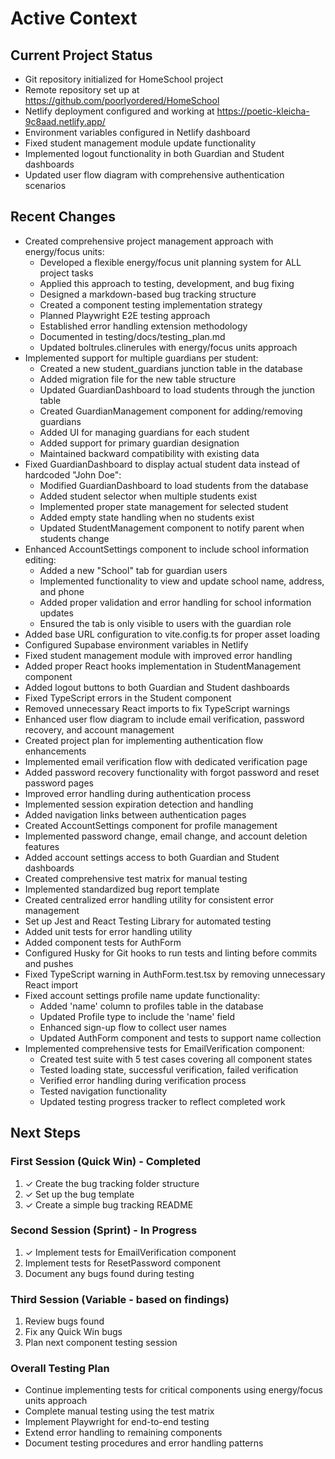 # Active Context

## Current Project Status

- Git repository initialized for HomeSchool project
- Remote repository set up at https://github.com/poorlyordered/HomeSchool
- Netlify deployment configured and working at https://poetic-kleicha-9c8aad.netlify.app/
- Environment variables configured in Netlify dashboard
- Fixed student management module update functionality
- Implemented logout functionality in both Guardian and Student dashboards
- Updated user flow diagram with comprehensive authentication scenarios

## Recent Changes

- Created comprehensive project management approach with energy/focus units:
  - Developed a flexible energy/focus unit planning system for ALL project tasks
  - Applied this approach to testing, development, and bug fixing
  - Designed a markdown-based bug tracking structure
  - Created a component testing implementation strategy
  - Planned Playwright E2E testing approach
  - Established error handling extension methodology
  - Documented in testing/docs/testing_plan.md
  - Updated boltrules.clinerules with energy/focus units approach
- Implemented support for multiple guardians per student:
  - Created a new student_guardians junction table in the database
  - Added migration file for the new table structure
  - Updated GuardianDashboard to load students through the junction table
  - Created GuardianManagement component for adding/removing guardians
  - Added UI for managing guardians for each student
  - Added support for primary guardian designation
  - Maintained backward compatibility with existing data
- Fixed GuardianDashboard to display actual student data instead of hardcoded "John Doe":
  - Modified GuardianDashboard to load students from the database
  - Added student selector when multiple students exist
  - Implemented proper state management for selected student
  - Added empty state handling when no students exist
  - Updated StudentManagement component to notify parent when students change
- Enhanced AccountSettings component to include school information editing:
  - Added a new "School" tab for guardian users
  - Implemented functionality to view and update school name, address, and phone
  - Added proper validation and error handling for school information updates
  - Ensured the tab is only visible to users with the guardian role
- Added base URL configuration to vite.config.ts for proper asset loading
- Configured Supabase environment variables in Netlify
- Fixed student management module with improved error handling
- Added proper React hooks implementation in StudentManagement component
- Added logout buttons to both Guardian and Student dashboards
- Fixed TypeScript errors in the Student component
- Removed unnecessary React imports to fix TypeScript warnings
- Enhanced user flow diagram to include email verification, password recovery, and account management
- Created project plan for implementing authentication flow enhancements
- Implemented email verification flow with dedicated verification page
- Added password recovery functionality with forgot password and reset password pages
- Improved error handling during authentication process
- Implemented session expiration detection and handling
- Added navigation links between authentication pages
- Created AccountSettings component for profile management
- Implemented password change, email change, and account deletion features
- Added account settings access to both Guardian and Student dashboards
- Created comprehensive test matrix for manual testing
- Implemented standardized bug report template
- Created centralized error handling utility for consistent error management
- Set up Jest and React Testing Library for automated testing
- Added unit tests for error handling utility
- Added component tests for AuthForm
- Configured Husky for Git hooks to run tests and linting before commits and pushes
- Fixed TypeScript warning in AuthForm.test.tsx by removing unnecessary React import
- Fixed account settings profile name update functionality:
  - Added 'name' column to profiles table in the database
  - Updated Profile type to include the 'name' field
  - Enhanced sign-up flow to collect user names
  - Updated AuthForm component and tests to support name collection
- Implemented comprehensive tests for EmailVerification component:
  - Created test suite with 5 test cases covering all component states
  - Tested loading state, successful verification, failed verification
  - Verified error handling during verification process
  - Tested navigation functionality
  - Updated testing progress tracker to reflect completed work

## Next Steps

### First Session (Quick Win) - Completed

1. ✓ Create the bug tracking folder structure
2. ✓ Set up the bug template
3. ✓ Create a simple bug tracking README

### Second Session (Sprint) - In Progress

1. ✓ Implement tests for EmailVerification component
2. Implement tests for ResetPassword component
3. Document any bugs found during testing

### Third Session (Variable - based on findings)

1. Review bugs found
2. Fix any Quick Win bugs
3. Plan next component testing session

### Overall Testing Plan

- Continue implementing tests for critical components using energy/focus units approach
- Complete manual testing using the test matrix
- Implement Playwright for end-to-end testing
- Extend error handling to remaining components
- Document testing procedures and error handling patterns

